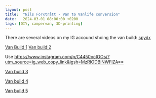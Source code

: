 ```yaml
---
layout: post
title:  "Nils Forxtrått - Van to Vanlife conversion"
date:   2024-03-01 08:00:00 +0200
tags: [DIY, campervan, 3D-printing]
---
```


There are several videos on my IG accound shoing the van build: [spydx](https://www.instagram.com/spydx/)

[Van Build 1](https://www.instagram.com/reel/C27IHcro19D/?utm_source=ig_web_copy_link&igsh=MzRlODBiNWFlZA==)
[Van build 2](https://www.instagram.com/reel/C3xxw6pI8xK/?utm_source=ig_web_copy_link&igsh=MzRlODBiNWFlZA==)

Use https://www.instagram.com/p/C4450ocIOOs/?utm_source=ig_web_copy_link&igsh=MzRlODBiNWFlZA==

[Van build 3](https://www.instagram.com/reel/C5_PHHzqXGl/?utm_source=ig_web_copy_link&igsh=MzRlODBiNWFlZA==)

[Van build 4](https://www.instagram.com/reel/C7EqB3iq0ma/?utm_source=ig_web_copy_link&igsh=MzRlODBiNWFlZA==)

[Van build 5](https://www.instagram.com/reel/C9fUT_qK4LL/?utm_source=ig_web_copy_link&igsh=MzRlODBiNWFlZA==)